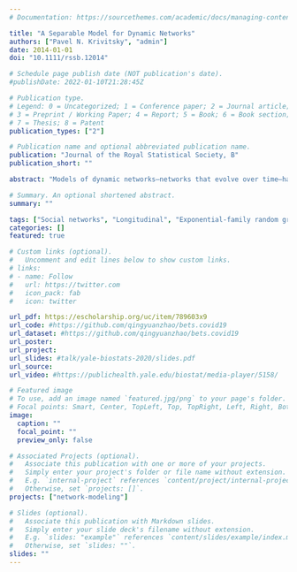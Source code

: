 ```yaml
---
# Documentation: https://sourcethemes.com/academic/docs/managing-content/

title: "A Separable Model for Dynamic Networks"
authors: ["Pavel N. Krivitsky", "admin"]
date: 2014-01-01
doi: "10.1111/rssb.12014"

# Schedule page publish date (NOT publication's date).
#publishDate: 2022-01-10T21:28:45Z

# Publication type.
# Legend: 0 = Uncategorized; 1 = Conference paper; 2 = Journal article;
# 3 = Preprint / Working Paper; 4 = Report; 5 = Book; 6 = Book section;
# 7 = Thesis; 8 = Patent
publication_types: ["2"]

# Publication name and optional abbreviated publication name.
publication: "Journal of the Royal Statistical Society, B"
publication_short: ""

abstract: "Models of dynamic networks—networks that evolve over time—have manifold applications. We develop a discrete time generative model for social network evolution that inherits the richness and flexibility of the class of exponential family random-graph models. The model—a separable temporal exponential family random-graph model—facilitates separable modelling of the tie duration distributions and the structural dynamics of tie formation. We develop likelihood-based inference for the model and provide computational algorithms for maximum likelihood estimation. We illustrate the interpretability of the model in analysing a longitudinal network of friendship ties within a school."

# Summary. An optional shortened abstract.
summary: ""

tags: ["Social networks", "Longitudinal", "Exponential-family random graph model", "Markov chain Monte Carlo", "Maximum likelihood estimation"]
categories: []
featured: true

# Custom links (optional).
#   Uncomment and edit lines below to show custom links.
# links:
# - name: Follow
#   url: https://twitter.com
#   icon_pack: fab
#   icon: twitter

url_pdf: https://escholarship.org/uc/item/789603x9
url_code: #https://github.com/qingyuanzhao/bets.covid19
url_dataset: #https://github.com/qingyuanzhao/bets.covid19
url_poster:
url_project:
url_slides: #talk/yale-biostats-2020/slides.pdf
url_source:
url_video: #https://publichealth.yale.edu/biostat/media-player/5158/

# Featured image
# To use, add an image named `featured.jpg/png` to your page's folder.
# Focal points: Smart, Center, TopLeft, Top, TopRight, Left, Right, BottomLeft, Bottom, BottomRight.
image:
  caption: ""
  focal_point: ""
  preview_only: false

# Associated Projects (optional).
#   Associate this publication with one or more of your projects.
#   Simply enter your project's folder or file name without extension.
#   E.g. `internal-project` references `content/project/internal-project/index.md`.
#   Otherwise, set `projects: []`.
projects: ["network-modeling"]

# Slides (optional).
#   Associate this publication with Markdown slides.
#   Simply enter your slide deck's filename without extension.
#   E.g. `slides: "example"` references `content/slides/example/index.md`.
#   Otherwise, set `slides: ""`.
slides: ""
---
```

